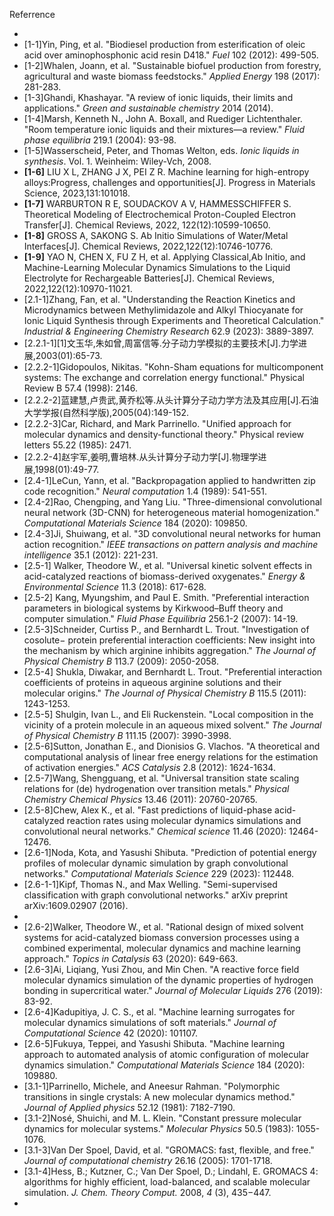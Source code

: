 Referrence

- 
- [1-1]Yin, Ping, et al. "Biodiesel production from esterification of oleic acid over aminophosphonic acid resin D418." *Fuel* 102 (2012): 499-505.
- [1-2]Whalen, Joann, et al. "Sustainable biofuel production from forestry, agricultural and waste biomass feedstocks." *Applied Energy* 198 (2017): 281-283.
- [1-3]Ghandi, Khashayar. "A review of ionic liquids, their limits and applications." *Green and sustainable chemistry* 2014 (2014).
- [1-4]Marsh, Kenneth N., John A. Boxall, and Ruediger Lichtenthaler. "Room temperature ionic liquids and their mixtures—a review." *Fluid phase equilibria* 219.1 (2004): 93-98.
- [1-5]Wasserscheid, Peter, and Thomas Welton, eds. *Ionic liquids in synthesis*. Vol. 1. Weinheim: Wiley-Vch, 2008.
- **[1-6]** LIU X L, ZHANG J X, PEI Z R. Machine learning for high-entropy alloys:Progress, challenges and opportunities[J]. Progress in Materials Science, 2023,131:101018.
- **[1-7]** WARBURTON R E, SOUDACKOV A V, HAMMESSCHIFFER S. Theoretical Modeling of Electrochemical Proton-Coupled Electron Transfer[J]. Chemical Reviews, 2022, 122(12):10599-10650.
- **[1-8]** GROSS A, SAKONG S. Ab Initio Simulations of Water/Metal Interfaces[J]. Chemical Reviews, 2022,122(12):10746-10776.
- **[1-9]** YAO N, CHEN X, FU Z H, et al. Applying Classical,Ab Initio, and Machine-Learning Molecular Dynamics Simulations to the Liquid Electrolyte for Rechargeable Batteries[J]. Chemical Reviews, 2022,122(12):10970-11021.
- [2.1-1]Zhang, Fan, et al. "Understanding the Reaction Kinetics and Microdynamics between Methylimidazole and Alkyl Thiocyanate for Ionic Liquid Synthesis through Experiments and Theoretical Calculation." *Industrial & Engineering Chemistry Research* 62.9 (2023): 3889-3897.
- [2.2.1-1][1]文玉华,朱如曾,周富信等.分子动力学模拟的主要技术[J].力学进展,2003(01):65-73.
- [2.2.2-1]Gidopoulos, Nikitas. "Kohn-Sham equations for multicomponent systems: The exchange and correlation energy functional." Physical Review B 57.4 (1998): 2146.
- [2.2.2-2]蓝建慧,卢贵武,黄乔松等.从头计算分子动力学方法及其应用[J].石油大学学报(自然科学版),2005(04):149-152.
- [2.2.2-3]Car, Richard, and Mark Parrinello. "Unified approach for molecular dynamics and density-functional theory." Physical review letters 55.22 (1985): 2471.
- [2.2.2-4]赵宇军,姜明,曹培林.从头计算分子动力学[J].物理学进展,1998(01):49-77.
- [2.4-1]LeCun, Yann, et al. "Backpropagation applied to handwritten zip code recognition." *Neural computation* 1.4 (1989): 541-551.
- [2.4-2]Rao, Chengping, and Yang Liu. "Three-dimensional convolutional neural network (3D-CNN) for heterogeneous material homogenization." *Computational Materials Science* 184 (2020): 109850.
- [2.4-3]Ji, Shuiwang, et al. "3D convolutional neural networks for human action recognition." *IEEE transactions on pattern analysis and machine intelligence* 35.1 (2012): 221-231.
- [2.5-1] Walker, Theodore W., et al. "Universal kinetic solvent effects in acid-catalyzed reactions of biomass-derived oxygenates." *Energy & Environmental Science* 11.3 (2018): 617-628.
- [2.5-2] Kang, Myungshim, and Paul E. Smith. "Preferential interaction parameters in biological systems by Kirkwood–Buff theory and computer simulation." *Fluid Phase Equilibria* 256.1-2 (2007): 14-19.
- [2.5-3]Schneider, Curtiss P., and Bernhardt L. Trout. "Investigation of cosolute− protein preferential interaction coefficients: New insight into the mechanism by which arginine inhibits aggregation." *The Journal of Physical Chemistry B* 113.7 (2009): 2050-2058.
- [2.5-4] Shukla, Diwakar, and Bernhardt L. Trout. "Preferential interaction coefficients of proteins in aqueous arginine solutions and their molecular origins." *The Journal of Physical Chemistry B* 115.5 (2011): 1243-1253.
- [2.5-5] Shulgin, Ivan L., and Eli Ruckenstein. "Local composition in the vicinity of a protein molecule in an aqueous mixed solvent." *The Journal of Physical Chemistry B* 111.15 (2007): 3990-3998.
- [2.5-6]Sutton, Jonathan E., and Dionisios G. Vlachos. "A theoretical and computational analysis of linear free energy relations for the estimation of activation energies." *ACS Catalysis* 2.8 (2012): 1624-1634.
- [2.5-7]Wang, Shengguang, et al. "Universal transition state scaling relations for (de) hydrogenation over transition metals." *Physical Chemistry Chemical Physics* 13.46 (2011): 20760-20765.
- [2.5-8]Chew, Alex K., et al. "Fast predictions of liquid-phase acid-catalyzed reaction rates using molecular dynamics simulations and convolutional neural networks." *Chemical science* 11.46 (2020): 12464-12476.
- [2.6-1]Noda, Kota, and Yasushi Shibuta. "Prediction of potential energy profiles of molecular dynamic simulation by graph convolutional networks." *Computational Materials Science* 229 (2023): 112448.
- [2.6-1-1]Kipf, Thomas N., and Max Welling. "Semi-supervised classification with graph convolutional networks." arXiv preprint arXiv:1609.02907 (2016).
- 
- [2.6-2]Walker, Theodore W., et al. "Rational design of mixed solvent systems for acid-catalyzed biomass conversion processes using a combined experimental, molecular dynamics and machine learning approach." *Topics in Catalysis* 63 (2020): 649-663.
- [2.6-3]Ai, Liqiang, Yusi Zhou, and Min Chen. "A reactive force field molecular dynamics simulation of the dynamic properties of hydrogen bonding in supercritical water." *Journal of Molecular Liquids* 276 (2019): 83-92.
- [2.6-4]Kadupitiya, J. C. S., et al. "Machine learning surrogates for molecular dynamics simulations of soft materials." *Journal of Computational Science* 42 (2020): 101107.
- [2.6-5]Fukuya, Teppei, and Yasushi Shibuta. "Machine learning approach to automated analysis of atomic configuration of molecular dynamics simulation." *Computational Materials Science* 184 (2020): 109880.
- [3.1-1]Parrinello, Michele, and Aneesur Rahman. "Polymorphic transitions in single crystals: A new molecular dynamics method." *Journal of Applied physics* 52.12 (1981): 7182-7190.
- [3.1-2]Nosé, Shuichi, and M. L. Klein. "Constant pressure molecular dynamics for molecular systems." *Molecular Physics* 50.5 (1983): 1055-1076.
- [3.1-3]Van Der Spoel, David, et al. "GROMACS: fast, flexible, and free." *Journal of computational chemistry* 26.16 (2005): 1701-1718.
- [3.1-4]Hess, B.; Kutzner, C.; Van Der Spoel, D.; Lindahl, E. GROMACS 4: algorithms for highly efficient, load-balanced, and scalable molecular simulation. *J. Chem. Theory Comput.* 2008, *4* (3), 435−447.
- 

